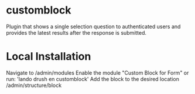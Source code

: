 # customblock
Plugin that shows a single selection question to authenticated users and provides the latest results after the response is submitted.

# Local Installation

Navigate to /admin/modules
Enable the module "Custom Block for Form" or run: 'lando drush en customblock'
Add the block to the desired location /admin/structure/block
